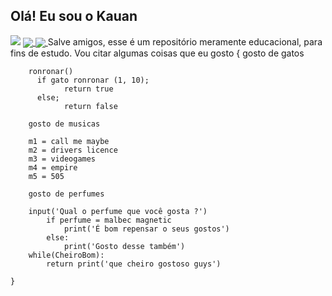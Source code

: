 ## Olá! Eu sou o Kauan
<picture>
  <source
    srcset="https://github-readme-stats.vercel.app/api?username=Kaa4n&show_icons=true&theme=dark"
    media="(prefers-color-scheme: dark)"
  />
  <source
    srcset="https://github-readme-stats.vercel.app/api?username=Kaa4n&show_icons=true"
    media="(prefers-color-scheme: light), (prefers-color-scheme: no-preference)"
  />
  <img src="https://github-readme-stats.vercel.app/api?username=Kaa4n&show_icons=true" />
</picture>
 <a href="https://github.com/Kaa4n/github-readme-stats">
  <img align="center" src="https://github-readme-stats.vercel.app/api/pin/?username=Kaa4n&repo=github-readme-stats" />
</a>
<a href="https://github.com/Kaa4n/convoychat">
  <img align="center" src="https://github-readme-stats.vercel.app/api/pin/?username=Kaa4n&repo=convoychat" />
</a>
    Salve amigos, esse é um repositório meramente educacional, para fins de estudo.
    Vou citar algumas coisas que eu gosto {
        gosto de gatos

        ronronar()
          if gato ronronar (1, 10);
                return true
          else;
                return false

        gosto de musicas

        m1 = call me maybe
        m2 = drivers licence
        m3 = videogames 
        m4 = empire 
        m5 = 505

        gosto de perfumes

        input('Qual o perfume que você gosta ?')
            if perfume = malbec magnetic
                print('É bom repensar o seus gostos')
            else:
                print('Gosto desse também')
        while(CheiroBom):
            return print('que cheiro gostoso guys')

    }

